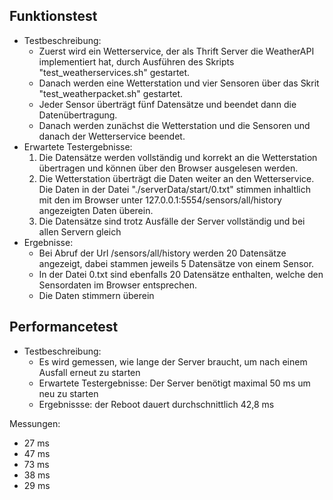 ## Funktionstest

- Testbeschreibung: 
  - Zuerst wird ein Wetterservice, der als Thrift Server die WeatherAPI implementiert hat, durch Ausführen des Skripts "test_weatherservices.sh" gestartet. 
  - Danach werden eine Wetterstation und vier Sensoren über das Skrit "test_weatherpacket.sh" gestartet. 
  - Jeder Sensor überträgt fünf Datensätze und beendet dann die Datenübertragung. 
  - Danach werden zunächst die Wetterstation und die Sensoren und danach der Wetterservice beendet. 
- Erwartete Testergebnisse: 
  1. Die Datensätze werden vollständig und korrekt an die Wetterstation übertragen und können über den Browser ausgelesen werden. 
  2. Die Wetterstation überträgt die Daten weiter an den Wetterservice. Die Daten in der Datei "./serverData/start/0.txt" stimmen inhaltlich mit den im Browser unter 127.0.0.1:5554/sensors/all/history angezeigten Daten überein. 
  3. Die Datensätze sind trotz Ausfälle der Server vollständig und bei allen Servern gleich
- Ergebnisse: 
  - Bei Abruf der Url /sensors/all/history werden 20 Datensätze angezeigt, dabei stammen jeweils 5 Datensätze von einem Sensor. 
  - In der Datei 0.txt sind ebenfalls 20 Datensätze enthalten, welche den Sensordaten im Browser entsprechen.
  - Die Daten stimmern überein
  
## Performancetest 

- Testbeschreibung:
  - Es wird gemessen, wie lange der Server braucht, um nach einem Ausfall erneut zu starten   
  - Erwartete Testergebnisse: Der Server benötigt maximal 50 ms um neu zu starten
  - Ergebnissse: der Reboot dauert durchschnittlich 42,8 ms
  
Messungen: 

- 27 ms
- 47 ms
- 73 ms
- 38 ms
- 29 ms